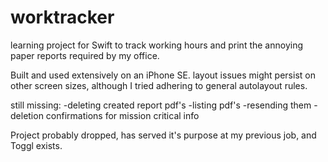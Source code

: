 # worktracker
learning project for Swift to track working hours and print the annoying paper reports required by my office.

Built and used extensively on an iPhone SE. layout issues might persist on other screen sizes, although I tried adhering to general autolayout rules.

still missing: 
  -deleting created report pdf's
  -listing pdf's
  -resending them
  -deletion confirmations for mission critical info

Project probably dropped, has served it's purpose at my previous job, and Toggl exists.

